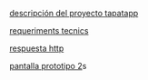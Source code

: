 

[descripción del proyecto tapatapp](desc.md)


[requeriments tecnics](requerimentstecnics.md)


[respuesta http](serveeyp.md)



[pantalla prototipo 2](wireframetutor.md)s